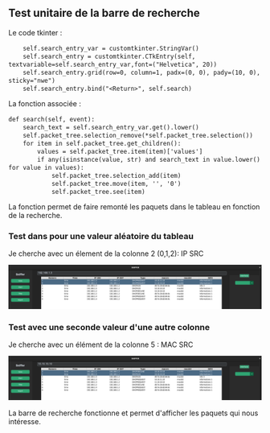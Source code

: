 ## Test unitaire de la barre de recherche 

Le code tkinter :  

        self.search_entry_var = customtkinter.StringVar()
        self.search_entry = customtkinter.CTkEntry(self, textvariable=self.search_entry_var,font=("Helvetica", 20))
        self.search_entry.grid(row=0, column=1, padx=(0, 0), pady=(10, 0), sticky="nwe")
        self.search_entry.bind("<Return>", self.search)

La fonction associée : 

    def search(self, event):
        search_text = self.search_entry_var.get().lower()
        self.packet_tree.selection_remove(*self.packet_tree.selection())
        for item in self.packet_tree.get_children():
            values = self.packet_tree.item(item)['values']
            if any(isinstance(value, str) and search_text in value.lower() for value in values):
                self.packet_tree.selection_add(item)
                self.packet_tree.move(item, '', '0')
                self.packet_tree.see(item)

La fonction permet de faire remonté les paquets dans le tableau en fonction de la recherche.

### Test dans pour une valeur aléatoire du tableau

Je cherche avec un élement de la colonne 2 (0,1,2): IP SRC 

![Alt text](img/barre1.png)

### Test avec une seconde valeur d'une autre colonne

Je cherche avec un élément de la colonne  5 : MAC SRC

![Alt text](img/barre2.png)

La barre de recherche fonctionne et permet d'afficher les paquets qui nous intéresse.